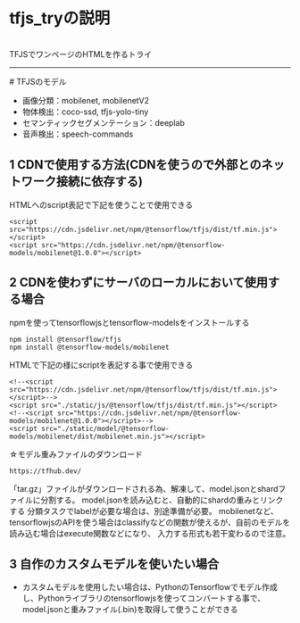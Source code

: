 # tfjs_tryの説明
<br>
TFJSでワンページのHTMLを作るトライ
<hr>
# TFJSのモデル

- 画像分類：mobilenet, mobilenetV2
- 物体検出：coco-ssd, tfjs-yolo-tiny
- セマンティックセグメンテーション：deeplab
- 音声検出：speech-commands


## 1 CDNで使用する方法(CDNを使うので外部とのネットワーク接続に依存する)
HTMLへのscript表記で下記を使うことで使用できる
```
<script src="https://cdn.jsdelivr.net/npm/@tensorflow/tfjs/dist/tf.min.js"></script>
<script src="https://cdn.jsdelivr.net/npm/@tensorflow-models/mobilenet@1.0.0"></script>
```

## 2 CDNを使わずにサーバのローカルにおいて使用する場合
npmを使ってtensorflowjsとtensorflow-modelsをインストールする
```
npm install @tensorflow/tfjs
npm install @tensorflow-models/mobilenet
```

HTMLで下記の様にscriptを表記する事で使用できる
```
<!--<script src="https://cdn.jsdelivr.net/npm/@tensorflow/tfjs/dist/tf.min.js"></script>-->
<script src="./static/js/@tensorflow/tfjs/dist/tf.min.js"></script>
<!--<script src="https://cdn.jsdelivr.net/npm/@tensorflow-models/mobilenet@1.0.0"></script>-->
<script src="./static/model/@tensorflow-models/mobilenet/dist/mobilenet.min.js"></script>
```
☆モデル重みファイルのダウンロード
```
https://tfhub.dev/
```
「tar.gz」ファイルがダウンロードされる為、解凍して、model.jsonとshardファイルに分割する。
model.jsonを読み込むと、自動的にshardの重みとリンクする
分類タスクでlabelが必要な場合は、別途準備が必要。
mobilenetなど、tensorflowjsのAPIを使う場合はclassifyなどの関数が使えるが、自前のモデルを読み込む場合はexecute関数などになり、
入力する形式も若干変わるので注意。

## 3 自作のカスタムモデルを使いたい場合
- カスタムモデルを使用したい場合は、PythonのTensorflowでモデル作成し、Pythonライブラリのtensorflowjsを使ってコンバートする事で、
model.jsonと重みファイル(.bin)を取得して使うことができる

